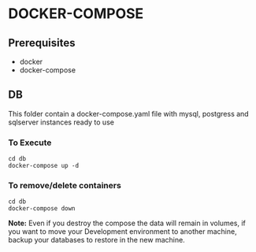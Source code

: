 # DOCKER-COMPOSE

## Prerequisites
- docker
- docker-compose

## DB
This folder contain a docker-compose.yaml file with mysql, postgress and sqlserver instances ready to use

### To Execute
```
cd db
docker-compose up -d
```

### To remove/delete containers
```
cd db
docker-compose down
```

**Note:** Even if you destroy the compose the data will remain in volumes, if you want to move your Development environment to another machine, backup your databases to restore in the new machine.